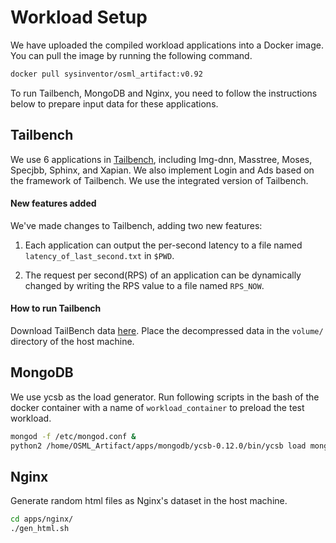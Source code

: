 # Workload Setup

We have uploaded the compiled workload applications into a Docker image. You can pull the image by running the following command.
``` bash
docker pull sysinventor/osml_artifact:v0.92
```

To run Tailbench, MongoDB and Nginx, you need to follow the instructions below to prepare input data for these applications.

## Tailbench

We use 6 applications in [Tailbench](http://tailbench.csail.mit.edu/), including Img-dnn, Masstree, Moses, Specjbb, Sphinx, and Xapian. We also implement Login and Ads based on the framework of Tailbench. We use the integrated version of Tailbench.

#### New features added
We've made changes to Tailbench, adding two new features:

1. Each application can output the per-second latency to a file named `latency_of_last_second.txt` in `$PWD`.

2. The request per second(RPS) of an application can be dynamically changed by writing the RPS value to a file named `RPS_NOW`.

#### How to run Tailbench
Download TailBench data [here](http://tailbench.csail.mit.edu/tailbench.inputs.tgz). Place the decompressed data in the `volume/` directory of the host machine.

## MongoDB
We use ycsb as the load generator. Run following scripts in the bash of the docker container with a name of `workload_container` to preload the test workload.
```bash
mongod -f /etc/mongod.conf &
python2 /home/OSML_Artifact/apps/mongodb/ycsb-0.12.0/bin/ycsb load mongodb -s -P /home/OSML_Artifact/apps/mongodb/ycsb-0.12.0/workloads/test_load
```

## Nginx
Generate random html files as Nginx's dataset in the host machine.
```bash
cd apps/nginx/
./gen_html.sh
```

